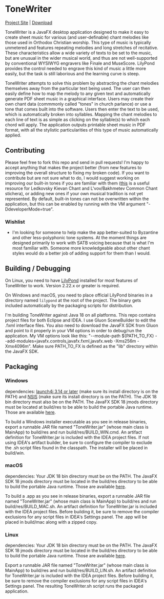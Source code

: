 # ToneWriter

[Project Site](https://github.com/tac550/ToneWriter) | [Download](https://github.com/tac550/ToneWriter/releases)

ToneWriter is a JavaFX desktop application designed to make it easy to create sheet music for various (and user-definable) chant melodies like those used in Orthodox Christian worship. This type of music is typically unmetered and features repeating melodies and long stretches of recitative. These characteristics allow a wide variety of texts to be set to the music, but are unusual in the wider musical world, and thus are not well-supported by conventional WYSIWYG engravers like Finale and MuseScore. LilyPond provides the control needed to engrave this kind of music a little more easily, but the task is still laborious and the learning curve is steep.

ToneWriter attempts to solve this problem by abstracting the chant melodies themselves away from the particular text being used. The user can then easily define how to map the melody to any given text and automatically generate PDF sheet music in a graphical interface. Users may create their own chant data (commmonly called "tones" in church parlance) or use a tone that comes built into the software. Users then enter the text to be used, which is automatically broken into syllables. Mapping the chant melodies to each line of text is as simple as clicking on the syllable(s) to which each chord will apply. The application outputs printable sheet music in PDF format, with all the stylistic particularities of this type of music automatically applied.

## Contributing

Please feel free to fork this repo and send in pull requests! I'm happy to accept anything that makes the project better (from new features to improving the overall structure to fixing my broken code). If you want to contribute but are not sure what to do, I would suggest working on improving our built-in tones if you are familiar with them ([this](https://oca.org/liturgics/learning-the-tones) is a useful resource for Ledkovsky Kievan Chant and L'vov/Bakhmetev Common Chant stichera), or adding new ones if your own musical tradition is not yet represented. By default, built-in tones can not be overwritten within the application, but this can be enabled by running with the VM argument "-DdeveloperMode=true".

### Wishlist

 - I'm looking for someone to help make the app better-suited to Byzantine and other less-polyphonic tone systems. At the moment things are designed primarily to work with SATB voicing because that is what I'm most familiar with. Someone more knowledgeable about other chant styles would do a better job of adding support for them than I would.

## Building / Debugging

On Linux, you need to have [LilyPond](http://lilypond.org/) installed for most features of ToneWriter to work. Version 2.22.x or greater is required.

On Windows and macOS, you need to place official LilyPond binaries in a directory named `lilypond` at the root of the project.
The binary gets included automatically by the packaging scripts for distribution.

I'm building ToneWriter against Java 18 on all platforms. This repo contains project files for both Eclipse and IDEA. I use Gluon SceneBuilder to edit the .fxml interface files. You also need to download the JavaFX SDK from Gluon and point to it properly in your VM options in order to debug/run the application. My VM options look like this: "--module-path ${PATH_TO_FX} --add-modules=javafx.controls,javafx.fxml,javafx.web -Xms256m -Xmx4096m". Make sure PATH_TO_FX is defined as the "lib" directory within the JavaFX SDK.

## Packaging

### Windows

dependencies: [launch4j 3.14 or later](http://launch4j.sourceforge.net/) (make sure its install directory is on the PATH) and [NSIS](https://sourceforge.net/projects/nsis/) (make sure its install directory is on the PATH). The JDK 18 bin directory must also be on the PATH. The JavaFX SDK 18 jmods directory must be located at build/res to be able to build the portable Java runtime. Those are available [here](https://gluonhq.com/products/javafx/).

To build a Windows installer executable as you see in release binaries, export a runnable JAR file named "ToneWriter.jar" (whose main class is MainApp) to build/res and run build/res/BUILD_WIN.cmd. An artifact definition for ToneWriter.jar is included with the IDEA project files. If not using IDEA's artifact builder, be sure to configure the compiler to exclude the .sh script files found in the classpath. The installer will be placed in build/win.

### macOS

dependencies: Your JDK 18 bin directory must be on the PATH. The JavaFX SDK 18 jmods directory must be located in the build/res directory to be able to build the portable Java runtime. Those are available [here](https://gluonhq.com/products/javafx/).

To build a .app as you see in release binaries, export a runnable JAR file named "ToneWriter.jar" (whose main class is MainApp) to build/res and run build/res/BUILD_MAC.sh. An artifact definition for ToneWriter.jar is included with the IDEA project files. Before building it, be sure to remove the compiler exclusions for any script files in IDEA's Settings panel. The .app will be placed in build/mac along with a zipped copy.

### Linux

dependencies: Your JDK 18 bin directory must be on the PATH. The JavaFX SDK 18 jmods directory must be located in the build/res directory to be able to build the portable Java runtime. Those are available [here](https://gluonhq.com/products/javafx/).

Export a runnable JAR file named "ToneWriter.jar" (whose main class is MainApp) to build/res and run build/res/BUILD_LIN.sh. An artifact definition for ToneWriter.jar is included with the IDEA project files. Before building it, be sure to remove the compiler exclusions for any script files in IDEA's Settings panel. The resulting ToneWriter.sh script runs the packaged application.
